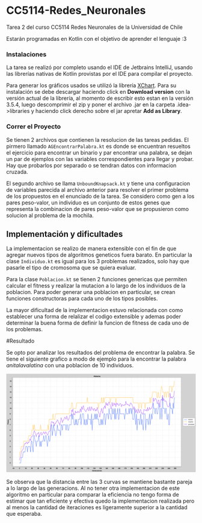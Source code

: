 # CC5114-Redes_Neuronales
Tarea 2 del curso CC5114 Redes Neuronales de la Universidad de Chile

Estarán programadas en Kotlin con el objetivo de aprender el lenguaje :3

### Instalaciones
La tarea se realizó por completo usando el IDE de Jetbrains IntelliJ, usando las librerías nativas de Kotlin provistas 
por el IDE para compilar el proyecto.

Para generar los gráficos usados se utilizó la librería [XChart](https://knowm.org/open-source/XChart/). Para su instalación
se debe descargar haciendo click en __Download version__ con la versión actual de la librería, al momento de escribir 
esto estan en la versión 3.5.4, luego descomprimir el zip y poner el archivo .jar en la carpeta .idea->libraries y haciendo click 
derecho sobre el jar apretar __Add as Library__.

### Correr el Proyecto
Se tienen 2 archivos que contienen la resolucion de las tareas pedidas. El pirmero llamado
`AGEncontrarPalabra.kt` es donde se encuentran resueltos el ejercicio para encontrar un binario
y par encontrar una palabra, se dejan un par de ejemplos con las variables correspondientes
para llegar y probar. Hay que probarlos por separado o se tendran datos con informacion cruzada.

El segundo archivo se llama `UnboundKnapsack.kt` y tiene una configuracion de variables parecida al archivo
anterior para resolver el primer problema de los propuestos en el enunciado de la tarea. Se considero como gen 
a los pares peso-valor, un individuo es un conjunto de estos genes que representa la combinacion de pares
peso-valor que se propusieron como solucion al problema de la mochila.

## Implementación y dificultades
La implementacion se realizo de manera extensible con el fin de que agregar
nuevos tipos de algoritmos geneticos fuera barato. En particular la clase `Individuo.kt` 
es igual para los 3 problemas realizados, solo hay que pasarle el tipo de cromosoma que se quiera evaluar. 

Para la clase `Poblacion.kt` se tienen 2 funciones genericas que permiten calcular el fitness y realizar la
mutacion a lo largo de los individuos de la poblacion. Para poder generar una poblacion en particular, se crean
funciones constructoras para cada uno de los tipos posibles.

La mayor dificultad de la implementacion estuvo relacionada con como establecer una forma de relalizar
el codigo extensible y ademas poder determinar la buena forma de definir la funcion de fitness de cada uno de los
problemas.

#Resultado

Se opto por analizar los resultados del problema de encontrar la palabra. Se tiene el siguiente grafico a modo de ejemplo 
para la encontrar la palabra *anitalavalatina* con una poblacion de 10 individuos.

 ![imagen](/src/Tarea2/Assets/char.png "Minimo, maximo y promedio de evolucion del algoritmo")
 
 Se observa que la distancia entre las 3 curvas se mantiene bastante pareja a lo largo de las 
 generacions. Al no tener otra implementacion de este algoritmo en particular para comparar la eficiencia
 no tengo forma de estimar que tan eficiente y efectiva quedo la implementacion realizada
 pero al menos la cantidad de iteraciones es ligeramente superior a la cantidad que esperaba.
  
